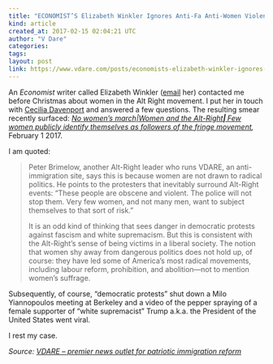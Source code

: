 ```yaml
---
title: "ECONOMIST’S Elizabeth Winkler Ignores Anti-Fa Anti-Women Violence"
kind: article
created_at: 2017-02-15 02:04:21 UTC
author: "V Dare"
categories: 
tags: 
layout: post
link: https://www.vdare.com/posts/economists-elizabeth-winkler-ignores-anti-fa-anti-women-violence
---
```



<!--
   ECONOMIST’S Elizabeth Winkler Ignores Anti-Fa Anti-Women Violence             # => "I Made a Pretty Gem - Planet.rb"
   https://www.vdare.com/posts/economists-elizabeth-winkler-ignores-anti-fa-anti-women-violence               # => "http://poteland.com/blog/i-made-a-pretty-gem-planet-dot-rb/"
   2017-02-15 02:04:21 UTC              # => "2012-04-14 05:17:00 UTC"
   &lt;div class=&quot;pf-content&quot;&gt;&lt;p&gt;An &lt;em&gt;Economist&lt;/em&gt; writer called Elizabeth Winkler (&lt;a href=&quot;elizabethwinkler@economist.com&quot;&gt;email&lt;/a&gt; her) contacted me before Christmas about women in the Alt Right movement. I put her in touch with &lt;a href=&quot;http://www.vdare.com/users/cecilia-davenport&quot;&gt;Cecilia Davenport&lt;/a&gt; and answered a few questions. The resulting smear recently surfaced: &lt;em&gt;&lt;a href=&quot;http://www.economist.com/blogs/democracyinamerica/2017/02/no-women-s-march&quot;&gt;No women’s march|Women and the Alt-Right&lt;strong&gt;| &lt;/strong&gt;Few women publicly identify themselves as followers of the fringe movement&lt;/a&gt;, &lt;/em&gt;February 1 2017.&lt;em&gt;&lt;br&gt;
&lt;/em&gt;&lt;/p&gt;
&lt;p&gt;I am quoted:&lt;/p&gt;
&lt;blockquote&gt;&lt;p&gt;Peter Brimelow, another Alt-Right leader who runs VDARE, an anti-immigration site, says this is because women are not drawn to radical politics. He points to the protesters that inevitably surround Alt-Right events: “These people are obscene and violent. The police will not stop them. Very few women, and not many men, want to subject themselves to that sort of risk.”&lt;/p&gt;&lt;div id=&quot;57966237cc52c74a5e1363c4&quot; class=&quot;vdb_player vdb_57966237cc52c74a5e1363c456bcd17ce4b018167fea5539&quot;&gt;    &lt;/div&gt;
&lt;p&gt;It is an odd kind of thinking that sees danger in democratic protests against fascism and white supremacism. But this is consistent with the Alt-Right’s sense of being victims in a liberal society. The notion that women shy away from dangerous politics does not hold up, of course: they have led some of America’s most radical movements, including labour reform, prohibition, and abolition—not to mention women’s suffrage.&lt;/p&gt;&lt;/blockquote&gt;
&lt;p&gt;Subsequently, of course, “democratic protests” shut down a Milo Yiannopoulos meeting at Berkeley and a video of the pepper spraying of a female supporter of “white supremacist” Trump a.k.a. the President of the United States went viral.&lt;/p&gt;
&lt;p&gt;&lt;/p&gt;
&lt;p&gt;I rest my case.&lt;/p&gt;
&lt;/div&gt;           # => "I’ve been hurting to write this ever since we had the idea of creating a Planet for Cubox..." (Continued)
   VDARE – premier news outlet for patriotic immigration reform              # => "This is where I tell you stuff"
   vdare-premier-news-outlet-for-patriotic-immigratio              # => "this-is-where-i-tell-you-stuff"
   https://www.vdare.com               # => "http://poteland.com/articles"
           # => "programming planet"
                 # => "go ruby jekyll"
                 # => "http://poteland.com/images/site-logo.png"
   V Dare                 # => "Pablo Astigarraga"
   @vdar                # => "poteland"
   http://twitter.com/@vdar            # => "http://twitter.com/poteland" -->
<div class="pf-content"><p>An <em>Economist</em> writer called Elizabeth Winkler (<a href="elizabethwinkler@economist.com">email</a> her) contacted me before Christmas about women in the Alt Right movement. I put her in touch with <a href="http://www.vdare.com/users/cecilia-davenport">Cecilia Davenport</a> and answered a few questions. The resulting smear recently surfaced: <em><a href="http://www.economist.com/blogs/democracyinamerica/2017/02/no-women-s-march">No women’s march|Women and the Alt-Right<strong>| </strong>Few women publicly identify themselves as followers of the fringe movement</a>, </em>February 1 2017.<em><br>
</em></p>
<p>I am quoted:</p>
<blockquote><p>Peter Brimelow, another Alt-Right leader who runs VDARE, an anti-immigration site, says this is because women are not drawn to radical politics. He points to the protesters that inevitably surround Alt-Right events: “These people are obscene and violent. The police will not stop them. Very few women, and not many men, want to subject themselves to that sort of risk.”</p><div id="57966237cc52c74a5e1363c4" class="vdb_player vdb_57966237cc52c74a5e1363c456bcd17ce4b018167fea5539">    </div>
<p>It is an odd kind of thinking that sees danger in democratic protests against fascism and white supremacism. But this is consistent with the Alt-Right’s sense of being victims in a liberal society. The notion that women shy away from dangerous politics does not hold up, of course: they have led some of America’s most radical movements, including labour reform, prohibition, and abolition—not to mention women’s suffrage.</p></blockquote>
<p>Subsequently, of course, “democratic protests” shut down a Milo Yiannopoulos meeting at Berkeley and a video of the pepper spraying of a female supporter of “white supremacist” Trump a.k.a. the President of the United States went viral.</p>
<p></p>
<p>I rest my case.</p>
</div><div class="">
    <i>Source: <a href="https://www.vdare.com">VDARE – premier news outlet for patriotic immigration reform</a></i>
</div>
